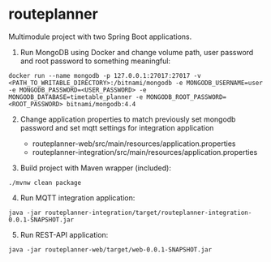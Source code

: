 # routeplanner

Multimodule project with two Spring Boot applications.

1. Run MongoDB using Docker and change volume path, user password and root password to something meaningful:

```
docker run --name mongodb -p 127.0.0.1:27017:27017 -v <PATH_TO_WRITABLE_DIRECTORY>:/bitnami/mongodb -e MONGODB_USERNAME=user -e MONGODB_PASSWORD=<USER_PASSWORD> -e MONGODB_DATABASE=timetable_planner -e MONGODB_ROOT_PASSWORD=<ROOT_PASSWORD> bitnami/mongodb:4.4
```

2. Change application properties to match previously set mongodb password and set mqtt settings for integration application
   - routeplanner-web/src/main/resources/application.properties
   - routeplanner-integration/src/main/resources/application.properties

3. Build project with Maven wrapper (included):

`./mvnw clean package`

4. Run MQTT integration application:

`java -jar routeplanner-integration/target/routeplanner-integration-0.0.1-SNAPSHOT.jar`

5. Run REST-API application:

`java -jar routeplanner-web/target/web-0.0.1-SNAPSHOT.jar`
